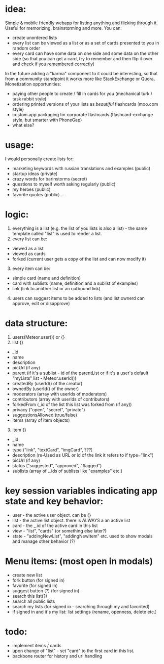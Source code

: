 idea:
=====
Simple & mobile friendly webapp for listing anything and flicking through it. Useful for memorizing, brainstorming and more.
You can: 
* create unordered lists
* every list can be viewed as a list or as a set of cards presented to you in random order
* every card can have some data on one side and some data on the other side (so that you can get a card, try to remember and then flip it over and check if you remembered correctly)

In the future adding a "karma" component to it could be interesting, so that from a community standpoint it works more like StackExchange or Quora.
Monetization opportunities:
* paying other people to create / fill in cards for you (mechanical turk / task rabbit style)
* ordering printed versions of your lists as *beautiful* flashcards (moo.com style)
* custom app packaging for corporate flashcards (flashcard-exchange style, but smarter with PhoneGap)
* what else?

usage:
======
I would personally create lists for:
* marketing keywords with russian translations and examples (public)
* startup ideas (private)
* crazy words for barinstorms (secret)
* questions to myself worth asking regularly (public)
* my heroes (public)
* favorite quotes (public)
...

logic:
======
1. everything is a list (e.g. the list of you lists is also a list) - the same template called "list" is used to render a list.
2. every list can be:
  * viewed as a list
  * viewed as cards
  * forked (current user gets a copy of the list and can now modify it)
3. every item can be:
  * simple card (name and definition)
  * card with sublists (name, definition and a sublist of examples)
  * link (link to another list or an outbound link)
4. users can suggest items to be added to lists (and list ownerd can approve, edit or disapprove)

data structure:
===============
1. users(Meteor.user()) or {}
2. list {}
  * _id
  * name
  * description
  * picUrl (if any)
  * parent (if it's a sublist - id of the parentList or if it's a user's default "myLists" list - Meteor.userId())
  * createdBy (userId() of the creator)
  * ownedBy (userId() of the owner)
  * moderators (array with userIds of moderators)
  * contributors (array with userIds of contributors)
  * forkedFrom (_id of the list this list was forked from (if any))
  * privacy ("open", "secret", "private")
  * suggestionsAllowed (true/false)
  * items (array of item objects)
3. item {}
  * _id
  * name
  * type ("link", "textCard", "imgCard", ???)
  * description (re-Used as URL or id of the link it refers to if type="link")
  * picUrl (if any)
  * status ("suggested", "approved", "flagged")
  * sublists (array of ._ids of sublists like "examples" etc.)
  

key session variables indicating app state and key behavior:
====================================================
* user - the active user object. can be {}
* list - the active list object. there is ALWAYS a an active list
* card - the _.id of the active card in this list
* view - "list", "cards" (or something else later?)
* state - "addingNewList", "addingNewItem" etc. used to show modals and manage other behavior (?)

Menu items: (most open in modals)
=================================
* create new list
* fork button (for signed in)
* favorite (for signed in)
* suggest button (?) (for signed in)
* search this list(?)
* search all public lists
* search my lists (for signed in - searching through my and favorited)
* if signed in and it's my list: list settings (rename, openness, delete etc.)

todo:
=====
* implement items / cards
* upon change of "list" - set "card" to the first card in this list.
* backbone router for history and url handling
